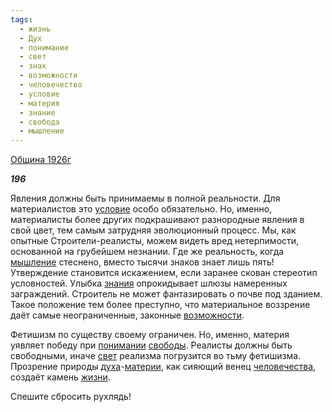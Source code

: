 ```yaml
---
tags:
  - жизнь
  - Дух
  - понимание
  - свет
  - знак
  - возможности
  - человечество
  - условие
  - материя
  - знание
  - свобода
  - мышление
---
```

[Община 1926г](https://127.0.0.1:4002/agni/1926)

___196___

Явления должны быть принимаемы в полной реальности. Для материалистов это [условие](../../../tags/#условие) особо обязательно. Но, именно, материалисты более других подкрашивают разнородные явления в свой цвет, тем самым затрудняя эволюционный процесс. Мы, как опытные Строители-реалисты, можем видеть вред нетерпимости, основанной на грубейшем незнании. Где же реальность, когда [мышление](../../../tags/#мышление) стеснено, вместо тысячи знаков знает лишь пять! Утверждение становится искажением, если заранее скован стереотип условностей. Улыбка [знания](../../../tags/#знание) опрокидывает шлюзы намеренных заграждений. Строитель не может фантазировать о почве под зданием. Такое положение тем более преступно, что материальное воззрение даёт самые неограниченные, законные [возможности](../../../tags/#возможности).   

Фетишизм по существу своему ограничен. Но, именно, материя уявляет победу при [понимании](../../../tags/#понимание) [свободы](../../../tags/#свобода). Реалисты должны быть свободными, иначе [свет](../../../tags/#свет) реализма погрузится во тьму фетишизма. Прозрение природы [духа](../../../tags/#Дух)-[материи](../../../tags/#материя), как сияющий венец [человечества](../../../tags/#человечество), создаёт камень [жизни](../../../tags/#жизнь).   

Спешите сбросить рухлядь!   


